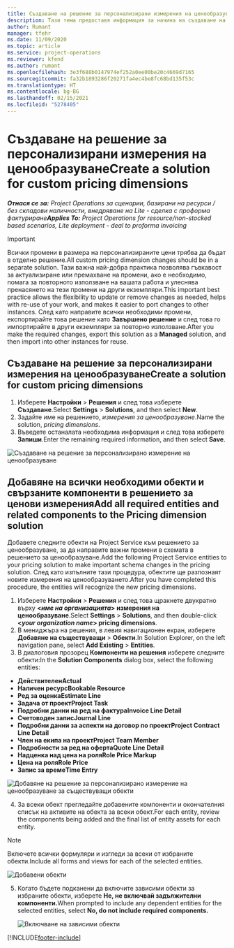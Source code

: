 ```yaml
---
title: Създаване на решение за персонализирани измерения на ценообразуване
description: Тази тема предоставя информация за начина на създаване на решения за персонализирани ценови измерения.
author: Rumant
manager: tfehr
ms.date: 11/09/2020
ms.topic: article
ms.service: project-operations
ms.reviewer: kfend
ms.author: rumant
ms.openlocfilehash: 3e3f688b0147974ef252a0ee00be20c4669d7165
ms.sourcegitcommit: fa32b1893286f20271fa4ec4be8fc68bd135f53c
ms.translationtype: HT
ms.contentlocale: bg-BG
ms.lasthandoff: 02/15/2021
ms.locfileid: "5278405"
---
```

# <a name="create-a-solution-for-custom-pricing-dimensions"></a><span data-ttu-id="f7852-103">Създаване на решение за персонализирани измерения на ценообразуване</span><span class="sxs-lookup"><span data-stu-id="f7852-103">Create a solution for custom pricing dimensions</span></span>

 <span data-ttu-id="f7852-104">_**Отнася се за:** Project Operations за сценарии, базирани на ресурси / без складови наличности, внедряване на Lite - сделка с проформа фактуриране_</span><span class="sxs-lookup"><span data-stu-id="f7852-104">_**Applies To:** Project Operations for resource/non-stocked based scenarios, Lite deployment - deal to proforma invoicing_</span></span> 

>[!IMPORTANT]
><span data-ttu-id="f7852-105">Всички промени в размера на персонализираните цени трябва да бъдат в отделно решение.</span><span class="sxs-lookup"><span data-stu-id="f7852-105">All custom pricing dimension changes should be in a separate solution.</span></span> <span data-ttu-id="f7852-106">Тази важна най-добра практика позволява гъвкавост за актуализиране или премахване на промени, ако е необходимо, помага за повторното използване на вашата работа и улеснява пренасянето на тези промени на други екземпляри.</span><span class="sxs-lookup"><span data-stu-id="f7852-106">This important best practice allows the flexibility to update or remove changes as needed, helps with re-use of your work, and makes it easier to port changes to other instances.</span></span> <span data-ttu-id="f7852-107">След като направите всички необходими промени, експортирайте това решение като **Завършено решение** и след това го импортирайте в други екземпляри за повторно използване.</span><span class="sxs-lookup"><span data-stu-id="f7852-107">After you make the required changes, export this solution as a **Managed** solution, and then import into other instances for reuse.</span></span>

## <a name="create-a-solution-for-custom-pricing-dimensions"></a><span data-ttu-id="f7852-108">Създаване на решение за персонализирани измерения на ценообразуване</span><span class="sxs-lookup"><span data-stu-id="f7852-108">Create a solution for custom pricing dimensions</span></span>

1.  <span data-ttu-id="f7852-109">Изберете **Настройки** > **Решения** и след това изберете **Създаване**.</span><span class="sxs-lookup"><span data-stu-id="f7852-109">Select **Settings** > **Solutions**, and then select **New**.</span></span>
2.  <span data-ttu-id="f7852-110">Задайте име на решението, *<your organization name> измерения за ценообразуване*.</span><span class="sxs-lookup"><span data-stu-id="f7852-110">Name the solution, *<your organization name> pricing dimensions*.</span></span>
3. <span data-ttu-id="f7852-111">Въведете останалата необходима информация и след това изберете **Запиши**.</span><span class="sxs-lookup"><span data-stu-id="f7852-111">Enter the remaining required information, and then select **Save**.</span></span>

  ![Създаване на решение за персонализирано измерение на ценообразуване](./media/Creation-of-custom-pricing-dimension-solution.png)
 
## <a name="add-all-required-entities-and-related-components-to-the-pricing-dimension-solution"></a><span data-ttu-id="f7852-113">Добавяне на всички необходими обекти и свързаните компоненти в решението за ценови измерения</span><span class="sxs-lookup"><span data-stu-id="f7852-113">Add all required entities and related components to the Pricing dimension solution</span></span>

<span data-ttu-id="f7852-114">Добавете следните обекти на Project Service към решението за ценообразуване, за да направите важни промени в схемата в решението за ценообразуване.</span><span class="sxs-lookup"><span data-stu-id="f7852-114">Add the following Project Service entities to your pricing solution to make important schema changes in the pricing solution.</span></span> <span data-ttu-id="f7852-115">След като изпълните тази процедура, обектите ще разпознаят новите измерения на ценообразуването.</span><span class="sxs-lookup"><span data-stu-id="f7852-115">After you have completed this procedure, the entities will recognize the new pricing dimensions.</span></span>

1.  <span data-ttu-id="f7852-116">Изберете **Настройки** > **Решения** и след това щракнете двукратно върху **<*име на организацията*> измерения на ценообразуване**.</span><span class="sxs-lookup"><span data-stu-id="f7852-116">Select **Settings** > **Solutions**, and then double-click **<*your organization name*> pricing dimensions**.</span></span>
2.  <span data-ttu-id="f7852-117">В мениджъра на решения, в левия навигационен екран, изберете **Добавяне на съществуващи**  >  **Обекти**.</span><span class="sxs-lookup"><span data-stu-id="f7852-117">In Solution Explorer, on the left navigation pane, select **Add Existing** > **Entities**.</span></span>
3.  <span data-ttu-id="f7852-118">В диалоговия прозорец **Компоненти на решения** изберете следните обекти:</span><span class="sxs-lookup"><span data-stu-id="f7852-118">In the **Solution Components** dialog box, select the following entities:</span></span>
 
   - <span data-ttu-id="f7852-119">**Действителен**</span><span class="sxs-lookup"><span data-stu-id="f7852-119">**Actual**</span></span>
   - <span data-ttu-id="f7852-120">**Наличен ресурс**</span><span class="sxs-lookup"><span data-stu-id="f7852-120">**Bookable Resource**</span></span>
   - <span data-ttu-id="f7852-121">**Ред за оценка**</span><span class="sxs-lookup"><span data-stu-id="f7852-121">**Estimate Line**</span></span>
   - <span data-ttu-id="f7852-122">**Задача от проект**</span><span class="sxs-lookup"><span data-stu-id="f7852-122">**Project Task**</span></span>
   - <span data-ttu-id="f7852-123">**Подробни данни на ред на фактура**</span><span class="sxs-lookup"><span data-stu-id="f7852-123">**Invoice Line Detail**</span></span>
   - <span data-ttu-id="f7852-124">**Счетоводен запис**</span><span class="sxs-lookup"><span data-stu-id="f7852-124">**Journal Line**</span></span>
   - <span data-ttu-id="f7852-125">**Подробни данни за аспекти на договор по проект**</span><span class="sxs-lookup"><span data-stu-id="f7852-125">**Project Contract Line Detail**</span></span>
   - <span data-ttu-id="f7852-126">**Член на екипа на проект**</span><span class="sxs-lookup"><span data-stu-id="f7852-126">**Project Team Member**</span></span>
   - <span data-ttu-id="f7852-127">**Подробности за ред на оферта**</span><span class="sxs-lookup"><span data-stu-id="f7852-127">**Quote Line Detail**</span></span>
   - <span data-ttu-id="f7852-128">**Надценка над цена на роля**</span><span class="sxs-lookup"><span data-stu-id="f7852-128">**Role Price Markup**</span></span>
   - <span data-ttu-id="f7852-129">**Цена на роля**</span><span class="sxs-lookup"><span data-stu-id="f7852-129">**Role Price**</span></span>
   - <span data-ttu-id="f7852-130">**Запис за време**</span><span class="sxs-lookup"><span data-stu-id="f7852-130">**Time Entry**</span></span>
 
   ![Добавяне на решение за персонализирано измерение на ценообразуване за съществуващи обекти](./media/Existing-entities-to-PD-solution.png)
 
 4. <span data-ttu-id="f7852-132">За всеки обект прегледайте добавените компоненти и окончателния списък на активите на обекта за всеки обект.</span><span class="sxs-lookup"><span data-stu-id="f7852-132">For each entity, review the components being added and the final list of entity assets for each entity.</span></span> 

   >[!NOTE]
   > <span data-ttu-id="f7852-133">Включете всички формуляри и изгледи за всеки от избраните обекти.</span><span class="sxs-lookup"><span data-stu-id="f7852-133">Include all forms and views for each of the selected entities.</span></span>

  ![Добавени обекти](./media/solution-component-selection.png)


5.  <span data-ttu-id="f7852-135">Когато бъдете подканени да включите зависими обекти за избраните обекти, изберете **Не, не включвай задължителни компоненти.**</span><span class="sxs-lookup"><span data-stu-id="f7852-135">When prompted to include any dependent entities for the selected entities, select **No, do not include required components.**</span></span>

    ![Включване на зависими обекти](./media/Do-not-include-required.png)


[!INCLUDE[footer-include](../includes/footer-banner.md)]